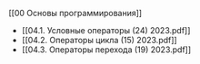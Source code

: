 [[00 Основы программирования]]

- [[04.1.  Условные операторы (24) 2023.pdf]]
- [[04.2.  Операторы цикла (15) 2023.pdf]]
- [[04.3.  Операторы перехода (19) 2023.pdf]]
